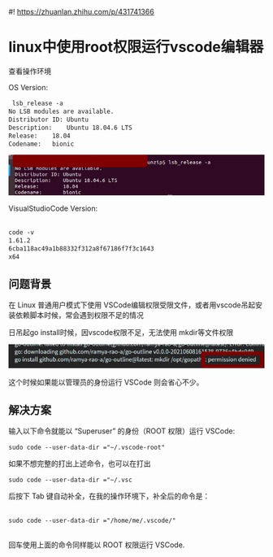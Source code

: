 #! https://zhuanlan.zhihu.com/p/431741366
<!--
 * @Author: your name
 * @Date: 2021-11-10 16:09:24
 * @LastEditTime: 2021-11-10 17:23:08
 * @LastEditors: Please set LastEditors
 * @Description: 打开koroFileHeader查看配置 进行设置: https://github.com/OBKoro1/koro1FileHeader/wiki/%E9%85%8D%E7%BD%AE
 * @FilePath: /go_notes/docs/linux中使用root权限运行vscode编辑器.md
-->

# linux中使用root权限运行vscode编辑器
查看操作环境

OS Version:

```
 lsb_release -a
No LSB modules are available.
Distributor ID:	Ubuntu
Description:	Ubuntu 18.04.6 LTS
Release:	18.04
Codename:	bionic

```

![](./assets/../../assets/lsb_realease-a.png)


VisualStudioCode Version:

```

code -v
1.61.2
6cba118ac49a1b88332f312a8f67186f7f3c1643
x64

```

## 问题背景

在 Linux 普通用户模式下使用 VSCode编辑权限受限文件，或者用vscode吊起安装依赖脚本时候，常会遇到权限不足的情况

日吊起go install时候，因vscode权限不足，无法使用 mkdir等文件权限

![](./assets/../../assets/goinstallpermmision.png)

这个时候如果能以管理员的身份运行 VSCode 则会省心不少。


## 解决方案

输入以下命令就能以 “Superuser” 的身份（ROOT 权限）运行 VSCode:

```
sudo code --user-data-dir ="~/.vscode-root"

```


如果不想完整的打出上述命令，也可以在打出 
```
sudo code --user-data-dir ="~/.vsc 
```
后按下 Tab 键自动补全，在我的操作环境下，补全后的命令是：

```

sudo code --user-data-dir ="/home/me/.vscode/"


```
回车使用上面的命令同样能以 ROOT 权限运行 VSCode.